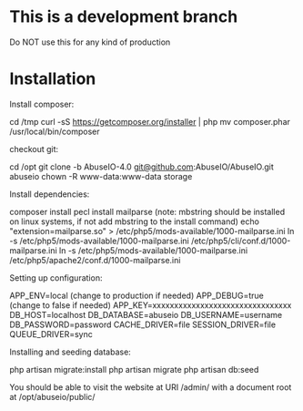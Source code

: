 # This is a development branch

Do NOT use this for any kind of production

# Installation

Install composer:

cd /tmp
curl -sS https://getcomposer.org/installer | php
mv composer.phar /usr/local/bin/composer


checkout git:

cd /opt
git clone -b AbuseIO-4.0 git@github.com:AbuseIO/AbuseIO.git abuseio
chown -R www-data:www-data storage

Install dependencies:

composer install
pecl install mailparse (note: mbstring should be installed on linux systems, if not add mbstring to the install command)
echo "extension=mailparse.so" > /etc/php5/mods-available/1000-mailparse.ini
ln -s /etc/php5/mods-available/1000-mailparse.ini /etc/php5/cli/conf.d/1000-mailparse.ini
ln -s /etc/php5/mods-available/1000-mailparse.ini /etc/php5/apache2/conf.d/1000-mailparse.ini

Setting up configuration:

APP_ENV=local (change to production if needed)
APP_DEBUG=true (change to false if needed)
APP_KEY=xxxxxxxxxxxxxxxxxxxxxxxxxxxxxxxx
DB_HOST=localhost
DB_DATABASE=abuseio
DB_USERNAME=username
DB_PASSWORD=password
CACHE_DRIVER=file
SESSION_DRIVER=file
QUEUE_DRIVER=sync


Installing and seeding database:

php artisan migrate:install
php artisan migrate
php artisan db:seed

You should be able to visit the website at URI /admin/ with a document root at /opt/abuseio/public/